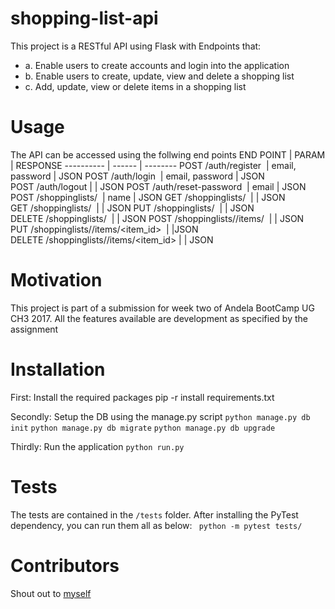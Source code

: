 # shopping-list-api
This project is a RESTful API using Flask with Endpoints that:
- a. Enable users to create accounts and login into the application 
- b. Enable users to create, update, view and delete a shopping list
- c. Add, update, view or delete items in a shopping list

# Usage
The API can be accessed using the follwing end points
END POINT | PARAM | RESPONSE
---------- | ------ | --------
POST /auth/register  | email, password | JSON
POST /auth/login  | email, password | JSON
POST /auth/logout | | JSON
POST /auth/reset-password  | email | JSON
POST /shoppinglists/  | name | JSON
GET /shoppinglists/  | | JSON
GET /shoppinglists/<id>  | | JSON
PUT /shoppinglists/<id>  | | JSON
DELETE /shoppinglists/<id>  | | JSON
POST /shoppinglists/<id>/items/  | | JSON
PUT /shoppinglists/<id>/items/<item_id>  | |JSON
DELETE /shoppinglists/<id>/items/<item_id> | | JSON

# Motivation

This project is part of a submission for week two of Andela BootCamp UG CH3 2017. All the features available are development as specified by the assignment
# Installation

First: Install the required packages
    pip -r install requirements.txt

Secondly: Setup the DB using the manage.py script
    `python manage.py db init`
    `python manage.py db migrate`
    `python manage.py db upgrade`

Thirdly: Run the application
    `python run.py`

# Tests

The tests are contained in the `/tests` folder. After installing the PyTest dependency, you can run them  all as below:
` python -m pytest tests/`

# Contributors

Shout out to [myself](https://github.com/pluwum)